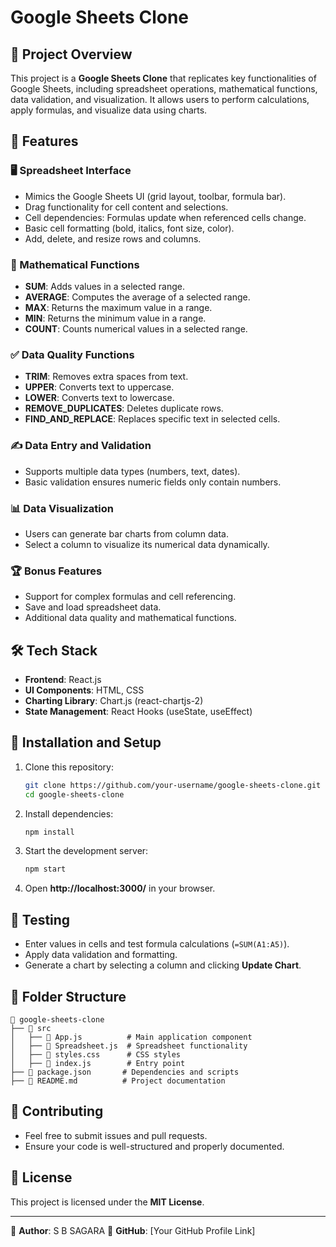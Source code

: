 # Google Sheets Clone

## 📌 Project Overview
This project is a **Google Sheets Clone** that replicates key functionalities of Google Sheets, including spreadsheet operations, mathematical functions, data validation, and visualization. It allows users to perform calculations, apply formulas, and visualize data using charts.

## 🚀 Features

### 🖥 Spreadsheet Interface
- Mimics the Google Sheets UI (grid layout, toolbar, formula bar).
- Drag functionality for cell content and selections.
- Cell dependencies: Formulas update when referenced cells change.
- Basic cell formatting (bold, italics, font size, color).
- Add, delete, and resize rows and columns.

### 🔢 Mathematical Functions
- **SUM**: Adds values in a selected range.
- **AVERAGE**: Computes the average of a selected range.
- **MAX**: Returns the maximum value in a range.
- **MIN**: Returns the minimum value in a range.
- **COUNT**: Counts numerical values in a selected range.

### ✅ Data Quality Functions
- **TRIM**: Removes extra spaces from text.
- **UPPER**: Converts text to uppercase.
- **LOWER**: Converts text to lowercase.
- **REMOVE_DUPLICATES**: Deletes duplicate rows.
- **FIND_AND_REPLACE**: Replaces specific text in selected cells.

### ✍️ Data Entry and Validation
- Supports multiple data types (numbers, text, dates).
- Basic validation ensures numeric fields only contain numbers.

### 📊 Data Visualization
- Users can generate bar charts from column data.
- Select a column to visualize its numerical data dynamically.

### 🏆 Bonus Features
- Support for complex formulas and cell referencing.
- Save and load spreadsheet data.
- Additional data quality and mathematical functions.

## 🛠 Tech Stack
- **Frontend**: React.js
- **UI Components**: HTML, CSS
- **Charting Library**: Chart.js (react-chartjs-2)
- **State Management**: React Hooks (useState, useEffect)

## 🔧 Installation and Setup
1. Clone this repository:
   ```sh
   git clone https://github.com/your-username/google-sheets-clone.git
   cd google-sheets-clone
   ```
2. Install dependencies:
   ```sh
   npm install
   ```
3. Start the development server:
   ```sh
   npm start
   ```
4. Open **http://localhost:3000/** in your browser.

## 🧪 Testing
- Enter values in cells and test formula calculations (`=SUM(A1:A5)`).
- Apply data validation and formatting.
- Generate a chart by selecting a column and clicking **Update Chart**.

## 📜 Folder Structure
```
📂 google-sheets-clone
├── 📂 src
│   ├── 📄 App.js          # Main application component
│   ├── 📄 Spreadsheet.js  # Spreadsheet functionality
│   ├── 📄 styles.css      # CSS styles
│   ├── 📄 index.js        # Entry point
├── 📄 package.json       # Dependencies and scripts
├── 📄 README.md          # Project documentation
```

## 🤝 Contributing
- Feel free to submit issues and pull requests.
- Ensure your code is well-structured and properly documented.

## 📜 License
This project is licensed under the **MIT License**.

---

📌 **Author**: S B SAGARA
📌 **GitHub**: [Your GitHub Profile Link]

